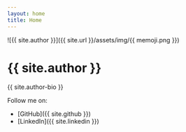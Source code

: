 ```yaml
---
layout: home
title: Home
---
```


![{{ site.author }}]({{ site.url }}/assets/img/{{ memoji.png }})

# {{ site.author }}
{{ site.author-bio }}

Follow me on:
- [GitHub]({{ site.github }})
- [LinkedIn]({{ site.linkedin }})
